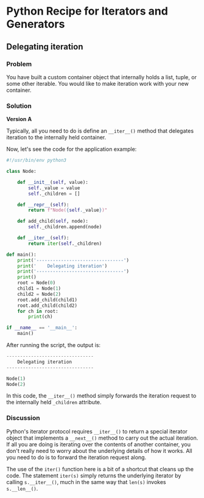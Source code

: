 # Python Recipe for Iterators and Generators

## Delegating iteration

### Problem

You have built a custom container object that internally holds a list, 
tuple, or some other iterable. You would like to make iteration work 
with your new container.

### Solution

**Version A**

Typically, all you need to do is define an `__iter__()` method that 
delegates iteration to the internally held container.

Now, let's see the code for the application example:

```python
#!/usr/bin/env python3

class Node:

    def __init__(self, value):
        self._value = value
        self._children = []

    def __repr__(self):
        return f"Node({self._value})"

    def add_child(self, node):
        self._children.append(node)

    def __iter__(self):
        return iter(self._children)

def main():
    print('--------------------------------')
    print('    Delegating iteration')
    print('--------------------------------')
    print()
    root = Node(0)
    child1 = Node(1)
    child2 = Node(2)
    root.add_child(child1)
    root.add_child(child2)
    for ch in root:
        print(ch)

if __name__ == '__main__':
    main()
```

After running the script, the output is:

```python
--------------------------------
    Delegating iteration
--------------------------------

Node(1)
Node(2)
```

In this code, the `__iter__()` method simply forwards the iteration 
request to the internally held `_children` attribute.

### Discussion

Python's iterator protocol requires `__iter__()` to return a special 
iterator object that implements a `__next__()` method to carry out the 
actual iteration. If all you are doing is iterating over the contents of 
another container, you don't really need to worry about the underlying 
details of how it works. All you need to do is to forward the iteration
request along.

The use of the `iter()` function here is a bit of a shortcut that cleans 
up the code. The statement `iter(s)` simply returns the underlying 
iterator by calling `s.__iter__()`, much in the same way that `len(s)` 
invokes `s.__len__()`.
